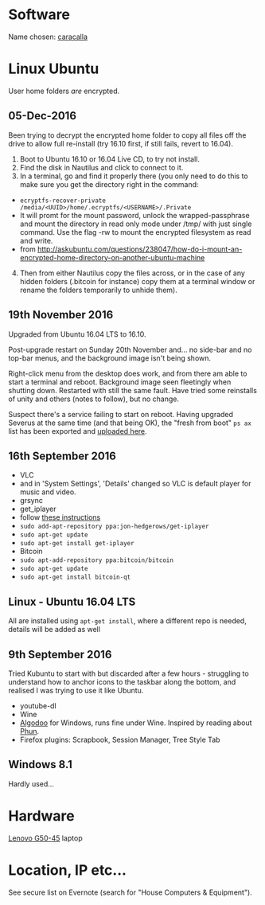 # Software

Name chosen: [caracalla](http://www.roman-emperors.org/caracala.htm)

# Linux Ubuntu
User home folders *are* encrypted.

## 05-Dec-2016
Been trying to decrypt the encrypted home folder to copy all files off the drive to allow full re-install (try 16.10 first, if still fails, revert to 16.04).

1. Boot to Ubuntu 16.10 or 16.04 Live CD, to try not install.
2. Find the disk in Nautilus and click to connect to it.
3. In a terminal, go and find it properly there (you only need to do this to make sure you get the directory right in the command:
  + `ecryptfs-recover-private /media/<UUID>/home/.ecryptfs/<USERNAME>/.Private`
  + It will promt for the mount password, unlock the wrapped-passphrase and mount the directory in read only mode under /tmp/ with just single command. Use the flag -rw to mount the encrypted filesystem as read and write.
  + from http://askubuntu.com/questions/238047/how-do-i-mount-an-encrypted-home-directory-on-another-ubuntu-machine
4. Then from either Nautilus copy the files across, or in the case of any hidden folders (.bitcoin for instance) copy them at a terminal window or rename the folders temporarily to unhide them).


## 19th November 2016
Upgraded from Ubuntu 16.04 LTS to 16.10.

Post-upgrade restart on Sunday 20th November and... no side-bar and no top-bar menus, and the background image isn't being shown.

Right-click menu from the desktop does work, and from there am able to start a terminal and reboot.  Background image seen fleetingly when shutting down.  Restarted with still the same fault.  Have tried some reinstalls of unity and others (notes to follow), but no change.

Suspect there's a service failing to start on reboot.  Having upgraded Severus at the same time (and that being OK), the "fresh from boot" `ps ax` list has been exported and [uploaded here](https://github.com/cjjmccray/home_machines/blob/master/severus_process_list.txt).

## 16th September 2016
* VLC
 * and in 'System Settings', 'Details' changed so VLC is default player for music and video.
* grsync
* get_iplayer
 * follow [these instructions](http://www.christopherdowning.co.uk/2012/01/11/a-basic-get_iplayer-tutorial/)
  * `sudo add-apt-repository ppa:jon-hedgerows/get-iplayer`
  * `sudo apt-get update`
  * `sudo apt-get install get-iplayer`
* Bitcoin
 * `sudo apt-add-repository ppa:bitcoin/bitcoin`
 * `sudo apt-get update`
 * `sudo apt-get install bitcoin-qt`

## Linux - Ubuntu 16.04 LTS
All are installed using `apt-get install`, where a different repo is needed, details will be added as well
## 9th September 2016
Tried Kubuntu to start with but discarded after a few hours - struggling to understand how to anchor icons to the taskbar along the bottom, and realised I was trying to use it like Ubuntu.
* youtube-dl
* Wine
* [Algodoo](http://www.algodoo.com/) for Windows, runs fine under Wine.  Inspired by reading about [Phun](https://en.wikipedia.org/wiki/Phun).
* Firefox plugins: Scrapbook, Session Manager, Tree Style Tab

## Windows 8.1
Hardly used...


# Hardware
[Lenovo G50-45](http://shop.lenovo.com/gb/en/laptops/lenovo/g-series/g50-45/) laptop


# Location, IP etc...
See secure list on Evernote (search for "House Computers & Equipment").
